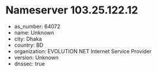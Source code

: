 # Nameserver 103.25.122.12

* as_number: 64072
* name: Unknown
* city: Dhaka
* country: BD
* organization: EVOLUTION NET Internet Service Provider
* version: Unknown
* dnssec: true
